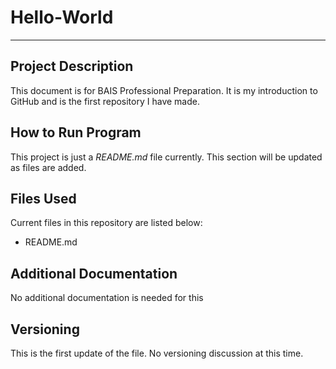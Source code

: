 # **Hello-World**

---

## Project Description
This document is for BAIS Professional Preparation. It is my introduction to GitHub and is the first repository I have made. 

## How to Run Program
This project is just a *README.md* file currently. This section will be updated as files are added.

## Files Used
Current files in this repository are listed below:
- README.md

## Additional Documentation
No additional documentation is needed for this 

## Versioning
This is the first update of the file. No versioning discussion at this time.
